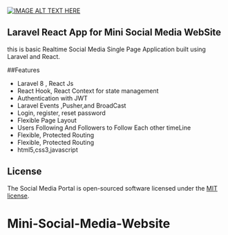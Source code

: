 
 [![IMAGE ALT TEXT HERE](http://img.youtube.com/vi/YOUTUBE_VIDEO_ID_HERE/0.jpg)](http://www.youtube.com/watch?v=2kIRfLWdqpI)
 

## Laravel React App for Mini Social Media WebSite 

this is basic Realtime Social Media Single Page Application built using Laravel and React.

##Features 
<ul>
<li>Laravel 8 , React Js</li>
<li>React Hook, React Context for state management </li>
<li>Authentication with JWT </li>
<li>Laravel Events ,Pusher,and BroadCast </li>
<li>Login, register, reset password</li>
<li>Flexible Page Layout</li>
<li>Users Following And Followers to Follow Each other timeLine </li>
<li>Flexible, Protected Routing</li>
<li>Flexible, Protected Routing</li>
<li> html5,css3,javascript</li>
</ul>

## License

The Social Media Portal is open-sourced software licensed under the [MIT license](https://opensource.org/licenses/MIT).
# Mini-Social-Media-Website
